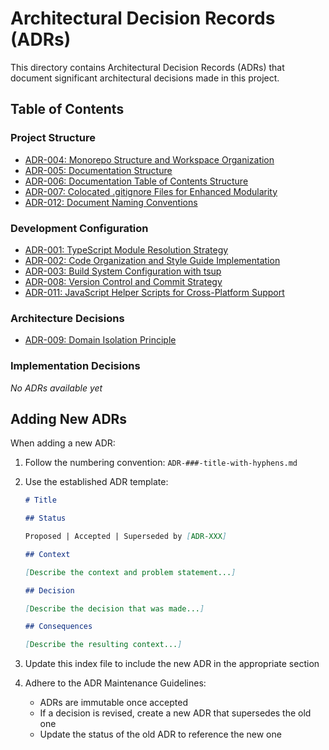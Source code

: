 # Architectural Decision Records (ADRs)

This directory contains Architectural Decision Records (ADRs) that document significant architectural decisions made in this project.

## Table of Contents

### Project Structure

- [ADR-004: Monorepo Structure and Workspace Organization](./ADR-004-monorepo-structure-and-workspace-organization.md)
- [ADR-005: Documentation Structure](./ADR-005-documentation-structure.md)
- [ADR-006: Documentation Table of Contents Structure](./ADR-006-documentation-table-of-contents.md)
- [ADR-007: Colocated .gitignore Files for Enhanced Modularity](./ADR-007-colocated-gitignore-files.md)
- [ADR-012: Document Naming Conventions](./ADR-012-document-naming-conventions.md)

### Development Configuration

- [ADR-001: TypeScript Module Resolution Strategy](./ADR-001-typescript-module-resolution-strategy.md)
- [ADR-002: Code Organization and Style Guide Implementation](./ADR-002-code-organization-and-style-guide.md)
- [ADR-003: Build System Configuration with tsup](./ADR-003-build-system-configuration-with-tsup.md)
- [ADR-008: Version Control and Commit Strategy](./ADR-008-version-control-and-commit-strategy.md)
- [ADR-011: JavaScript Helper Scripts for Cross-Platform Support](./ADR-011-javascript-helper-scripts.md)

### Architecture Decisions

- [ADR-009: Domain Isolation Principle](./ADR-009-domain-isolation-principle.md)

### Implementation Decisions

*No ADRs available yet*

## Adding New ADRs

When adding a new ADR:

1. Follow the numbering convention: `ADR-###-title-with-hyphens.md`
2. Use the established ADR template:

   ```markdown
   # Title

   ## Status

   Proposed | Accepted | Superseded by [ADR-XXX]

   ## Context

   [Describe the context and problem statement...]

   ## Decision

   [Describe the decision that was made...]

   ## Consequences

   [Describe the resulting context...]
   ```

3. Update this index file to include the new ADR in the appropriate section
4. Adhere to the ADR Maintenance Guidelines:
   - ADRs are immutable once accepted
   - If a decision is revised, create a new ADR that supersedes the old one
   - Update the status of the old ADR to reference the new one
